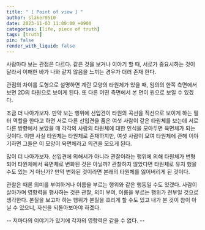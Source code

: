 ```yaml
---
title: " [ Point of view ] "
author: slaker0510
date: 2023-11-03 11:00:00 +0900
categories: [life, piece of truth]
tags: [truth]
pin: false
render_with_liquid: false
---
```


사람마다 보는 관점은 다르다. 같은 것을 보거나 이야기 할 때, 서로가 중요시하는 것이 달라서 이해한 바가 나와 같지 않음을 느끼는 경우가 더러 존재 한다. 
   
관점의 차이를 도형으로 설명하면 계란 모양의 타원체가 있을 때, 임의의 한쪽 측면에서 보면 2D의 타원으로 보이게 된다. 또 다른 어떤 측면에서 본 면이 원으로 보일 수 있겠다. 
   
조금 더 나아가보자. 만약 보는 행위에 선입견이 타원의 곡선을 직선으로 보이게 하는 필터 역할을 한다고 하면 서로 다른 선입견을 품은 여섯 사람이 같은 타원체를 보는데 서로 다른 방향에서 보았을 때 각각의 사람의 타원체에 대한 인식을 모아두면 육면체가 되는 것이다. 이땐 사실 타원체는 타원체로 존재하지만, 여섯 사람이 모여 타원체에 관해 이야기하면 그들은 이 모양이 육면체라고 의견을 모으게 된다.
   
많이 더 나아가보자. 선입견에 의해서가 아니라 관찰이라는 행위에 의해 타원체가 변형되어 타원체에서 육면체로 변화된 것은 아닐까? 관찰하지 않았다면 타원체로 유지 했을 수도 있는 거 아닌가? 만약 변화된 것이라면 본래의 타원체를 잃어버리게 된 것이다.
   
관찰은 때론 의미를 부여하거나 이름을 부르는 행위와 같은 행동일 수도 있겠다. 사람이 살아가며 영향력을 행사하는 것은 관찰, 의미 부여, 이름을 부르는 행위가 전부일 것으로 생각한다. 본질을 보고자 하는 행위가 본질을 흐리게 할 수도 있고 내가 본 것이 참이 아닐 수 있으니, 자신을 되돌아보아야 하겠다.

-- 저마다의 이야기가 있기에 각자의 영향력은 같을 수 없다. --

